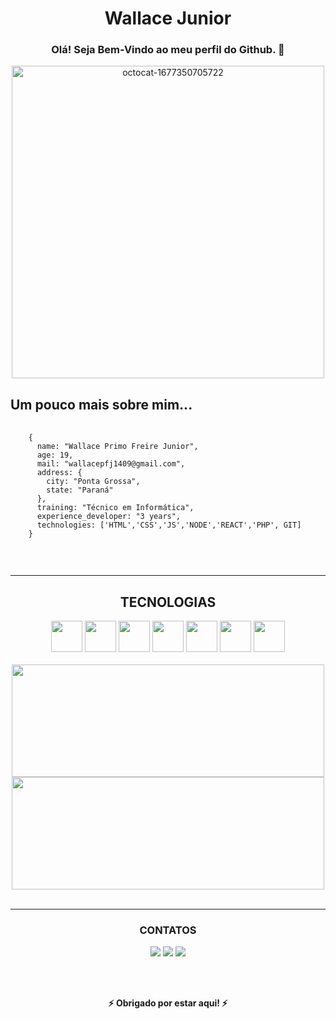 <!--
**WallaceJunior14/WallaceJunior14** is a ✨ _special_ ✨ repository because its `README.md` (this file) appears on your GitHub profile.

Here are some ideas to get you started:

- 🔭 I’m currently working on ...
- 🌱 I’m currently learning ...
- 👯 I’m looking to collaborate on ...
- 🤔 I’m looking for help with ...
- 💬 Ask me about ...
- 📫 How to reach me: ...
- 😄 Pronouns: ...
- ⚡ Fun fact: ...
-->

<!-- HEADER -->
<h1 align="center">Wallace Junior</h1>
<h3 align="center">Olá! Seja Bem-Vindo ao meu perfil do Github. 👋</h3>
<div align="center">
  <img src='https://i.postimg.cc/bYtmbbTp/octocat-1677350705722.png' border='0' alt='octocat-1677350705722' height="500" width="500"/>
</div>

<!-- sobre -->
<h2>Um pouco mais sobre mim...</h2>
<pre>
  <code>
    {
      name: "Wallace Primo Freire Junior",
      age: 19,  
      mail: "wallacepfj1409@gmail.com",
      address: {
        city: "Ponta Grossa",
        state: "Paraná"
      },
      training: "Técnico em Informática",
      experience_developer: "3 years",
      technologies: ['HTML','CSS','JS','NODE','REACT','PHP', GIT]
    }
  </code>
</pre>
<br><hr>

<!-- TECNOLOGIAS -->
<h2 align="center">TECNOLOGIAS</h2>
<div align="center">
  <img src="https://cdn.jsdelivr.net/gh/devicons/devicon/icons/html5/html5-plain-wordmark.svg" height="50" width="50"/>
  <img src="https://cdn.jsdelivr.net/gh/devicons/devicon/icons/css3/css3-original.svg" height="50" width="50"/>
  <img src="https://cdn.jsdelivr.net/gh/devicons/devicon/icons/javascript/javascript-plain.svg" height="50" width="50"/>
  <img src="https://cdn.jsdelivr.net/gh/devicons/devicon/icons/nodejs/nodejs-original.svg" height="50" width="50"/>
  <img src="https://cdn.jsdelivr.net/gh/devicons/devicon/icons/react/react-original.svg" height="50" width="50"/>
  <img src="https://cdn.jsdelivr.net/gh/devicons/devicon/icons/php/php-plain.svg" height="50" width="50"/>
  <img src="https://cdn.jsdelivr.net/gh/devicons/devicon/icons/git/git-original.svg" height="50" width="50"/>
</div>
<br>
<div align="center">
  <a href="https://github.com/WallaceJunior14">
    <img height="180" width="500" src="https://github-readme-stats.vercel.app/api/top-langs/?username=WallaceJunior14&layout=compact&langs_count=7&theme=dracula"/>
    <img height="180" width="500" src="https://github-readme-stats.vercel.app/api?username=WallaceJunior14&show_icons=true&theme=dracula&include_all_commits=true&count_private=true"/>
  </a>
</div>
<br>
<hr>

<!-- Redes Sociais -->
<h3 align="center">CONTATOS</h3>
<div align="center">
  <a href="https://instagram.com/wallace.junior_/" target="_blank"><img src="https://img.shields.io/badge/-Instagram-%23E4405F?style=for-the-badge&logo=instagram&logoColor=white" target="_blank"></a>
  <a href = "mailto:wallacepfj1409@gmail.com"><img src="https://img.shields.io/badge/Gmail-D14836?style=for-the-badge&logo=gmail&logoColor=white" target="_blank"></a>
  <a href="https://www.linkedin.com/in/wallace-junior-87b7011aa/" target="_blank"><img src="https://img.shields.io/badge/-LinkedIn-%230077B5?style=for-the-badge&logo=linkedin&logoColor=white" target="_blank"></a>   

</div>

<br><br>
<p align="center"><b>⚡ Obrigado por estar aqui! ⚡</b></p>
